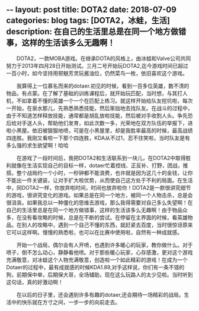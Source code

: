 --
layout: post
title: DOTA2
date: 2018-07-09
categories: blog
tags: [DOTA2，冰蛙，生活]
description: 在自己的生活里总是在同一个地方做错事，这样的生活该多么无趣啊！
---


&emsp;&emsp;DOTA2，一款MOBA游戏。在继承DOTA的风格上，由冰蛙和Valve公司共同努力于2013年四月28日开始测试。三月二号开始玩DOTA2,迄今游戏时间已超过一百小时，如今坚持用邪魅芳灵玩酱油位，仍然菜鸟一枚，依旧喜欢这个游戏。


&emsp;&emsp;我算得上一位慕名而来的dotaer.初见的时候，看到一百多位英雄，数不清的物品，有点蒙。在了解了基础的训练课程后，就开始玩匹配，当时想，与其打人机，不如拿着不懂的英雄一个一个在匹配上练习。就这样开始给队友挖坑啦，每次一开始，在泉水那儿，先熟悉熟悉技能，然后笨拙地去找队友。在战斗的过程中，由于不知道怎样释放技能，通常都是胡乱放啦技能，然后被对手收割人头。争先恐后给对手送人头，帮助他们发育，如此次数一多，光荣地在双方队伍的举报下，进啦小黑屋。依旧被狠狠地喷，可是在小黑屋里，却是我胜率最高的时候，最高战绩四连胜。我刚又看啦一下那个四连胜，KDA从不过1，忍不住笑啦，当时队友是有多么强的求生欲望啊！哈哈


&emsp;&emsp;在游戏了一段时间后，我把DOTA2和生活联系到一块儿，在DOTA2中取得胜利就像在生活实现自己的目标一样，dotaer忙着控线、正反补、打野，团战，推搭。整个战局约一个小时，一秒钟都不能浪费，也许就是因为这几十的金钱，让你不能出一件关键装，让对手扩大啦优势，从而使自己这方处于不利的局面。在生活中，同DOTA2一样，你放弃啦时间，时间也放弃啦你！DOTA2是一款很讲究细节的游戏，很讲究变化的游戏。如果总是在同一个地方，被同一个人物击杀，总是会很沮丧。如果我总以一种僵化的思维去游戏，那么我得需要对自己多么失望啊！在自己的生活里总是在同一个地方做错事，这样的生活该多么无趣啊！由于物品众多，在没有看攻略的时候，总是在不断的尝试。在停留在主界面的时候，看英雄物品。在别人的攻略中，遇到一个自己不懂的东西，就赶紧去百度，当时很惊讶原来它可以这样啊。慢慢的熟悉啦，也可以在比赛中使用啦，自然有一种成就感。


&emsp;&emsp;开始一个战局，偶尔会有人开喷，也遇到许多暖心的玩家，教你做什么。对于喷子，倒不怎么动心，静静看他喷。对于那些暖心玩家，心存感激，更对这个游戏充满敬意，对冰蛙这个人物充满敬意，创造啦一个如此精彩的游戏！在成为一个Dotaer的过程中，最有成就感的时候KDA1.89,对手这样说，你们有一条不错的狗，前期保中单，后期保大哥，全场辅助，现在这么玩路人的太少见啦。当时听到这句话，真的好激动啊！


&emsp;&emsp;在以后的日子里，还会遇到许多有趣的dotaer,还会期待一场精彩的战局。生活中的快乐就在方寸之间，一步一步的向前走去。
